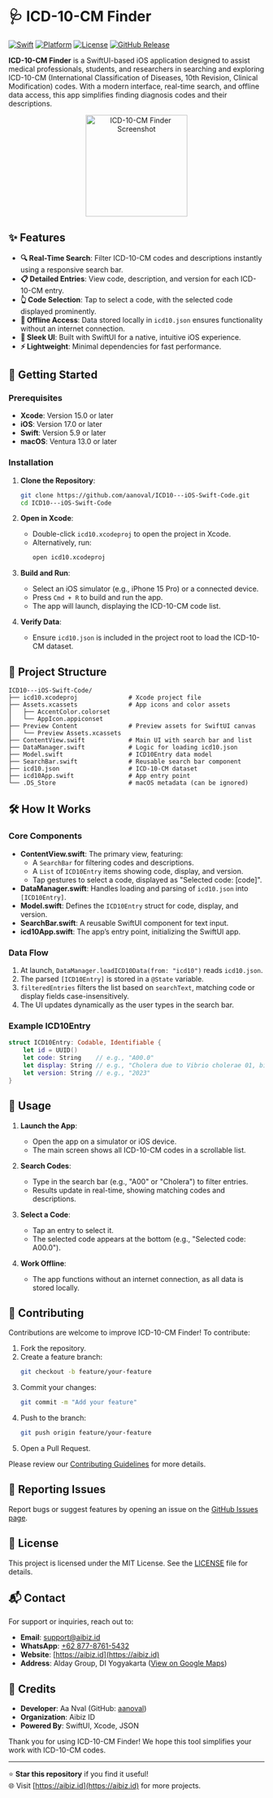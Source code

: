 # 🩺 ICD-10-CM Finder

[![Swift](https://img.shields.io/badge/Swift-5.9-orange.svg)](https://swift.org)
[![Platform](https://img.shields.io/badge/Platform-iOS%2017+-blue.svg)](https://developer.apple.com/ios/)
[![License](https://img.shields.io/badge/License-MIT-green.svg)](LICENSE)
[![GitHub Release](https://img.shields.io/github/v/release/aanoval/ICD10---iOS-Swift-Code)](https://github.com/aanoval/ICD10---iOS-Swift-Code/releases)

**ICD-10-CM Finder** is a SwiftUI-based iOS application designed to assist medical professionals, students, and researchers in searching and exploring ICD-10-CM (International Classification of Diseases, 10th Revision, Clinical Modification) codes. With a modern interface, real-time search, and offline data access, this app simplifies finding diagnosis codes and their descriptions.

<p align="center">
  <img src="https://via.placeholder.com/300x600.png?text=ICD-10-CM+Finder+Screenshot" alt="ICD-10-CM Finder Screenshot" width="200"/>
</p>

## ✨ Features

- **🔍 Real-Time Search**: Filter ICD-10-CM codes and descriptions instantly using a responsive search bar.
- **📋 Detailed Entries**: View code, description, and version for each ICD-10-CM entry.
- **👆 Code Selection**: Tap to select a code, with the selected code displayed prominently.
- **📴 Offline Access**: Data stored locally in `icd10.json` ensures functionality without an internet connection.
- **🎨 Sleek UI**: Built with SwiftUI for a native, intuitive iOS experience.
- **⚡ Lightweight**: Minimal dependencies for fast performance.

## 🚀 Getting Started

### Prerequisites

- **Xcode**: Version 15.0 or later
- **iOS**: Version 17.0 or later
- **Swift**: Version 5.9 or later
- **macOS**: Ventura 13.0 or later

### Installation

1. **Clone the Repository**:
   ```bash
   git clone https://github.com/aanoval/ICD10---iOS-Swift-Code.git
   cd ICD10---iOS-Swift-Code
   ```

2. **Open in Xcode**:
   - Double-click `icd10.xcodeproj` to open the project in Xcode.
   - Alternatively, run:
     ```bash
     open icd10.xcodeproj
     ```

3. **Build and Run**:
   - Select an iOS simulator (e.g., iPhone 15 Pro) or a connected device.
   - Press `Cmd + R` to build and run the app.
   - The app will launch, displaying the ICD-10-CM code list.

4. **Verify Data**:
   - Ensure `icd10.json` is included in the project root to load the ICD-10-CM dataset.

## 📂 Project Structure

```
ICD10---iOS-Swift-Code/
├── icd10.xcodeproj              # Xcode project file
├── Assets.xcassets              # App icons and color assets
│   ├── AccentColor.colorset
│   └── AppIcon.appiconset
├── Preview Content              # Preview assets for SwiftUI canvas
│   └── Preview Assets.xcassets
├── ContentView.swift            # Main UI with search bar and list
├── DataManager.swift            # Logic for loading icd10.json
├── Model.swift                  # ICD10Entry data model
├── SearchBar.swift              # Reusable search bar component
├── icd10.json                   # ICD-10-CM dataset
├── icd10App.swift               # App entry point
└── .DS_Store                    # macOS metadata (can be ignored)
```

## 🛠️ How It Works

### Core Components

- **ContentView.swift**: The primary view, featuring:
  - A `SearchBar` for filtering codes and descriptions.
  - A `List` of `ICD10Entry` items showing code, display, and version.
  - Tap gestures to select a code, displayed as "Selected code: [code]".
- **DataManager.swift**: Handles loading and parsing of `icd10.json` into `[ICD10Entry]`.
- **Model.swift**: Defines the `ICD10Entry` struct for code, display, and version.
- **SearchBar.swift**: A reusable SwiftUI component for text input.
- **icd10App.swift**: The app’s entry point, initializing the SwiftUI app.

### Data Flow

1. At launch, `DataManager.loadICD10Data(from: "icd10")` reads `icd10.json`.
2. The parsed `[ICD10Entry]` is stored in a `@State` variable.
3. `filteredEntries` filters the list based on `searchText`, matching code or display fields case-insensitively.
4. The UI updates dynamically as the user types in the search bar.

### Example ICD10Entry

```swift
struct ICD10Entry: Codable, Identifiable {
    let id = UUID()
    let code: String    // e.g., "A00.0"
    let display: String // e.g., "Cholera due to Vibrio cholerae 01, biovar cholerae"
    let version: String // e.g., "2023"
}
```

## 📖 Usage

1. **Launch the App**:
   - Open the app on a simulator or iOS device.
   - The main screen shows all ICD-10-CM codes in a scrollable list.

2. **Search Codes**:
   - Type in the search bar (e.g., "A00" or "Cholera") to filter entries.
   - Results update in real-time, showing matching codes and descriptions.

3. **Select a Code**:
   - Tap an entry to select it.
   - The selected code appears at the bottom (e.g., "Selected code: A00.0").

4. **Work Offline**:
   - The app functions without an internet connection, as all data is stored locally.

## 🤝 Contributing

Contributions are welcome to improve ICD-10-CM Finder! To contribute:

1. Fork the repository.
2. Create a feature branch:
   ```bash
   git checkout -b feature/your-feature
   ```
3. Commit your changes:
   ```bash
   git commit -m "Add your feature"
   ```
4. Push to the branch:
   ```bash
   git push origin feature/your-feature
   ```
5. Open a Pull Request.

Please review our [Contributing Guidelines](CONTRIBUTING.md) for more details.

## 🐞 Reporting Issues

Report bugs or suggest features by opening an issue on the [GitHub Issues page](https://github.com/aanoval/ICD10---iOS-Swift-Code/issues).

## 📜 License

This project is licensed under the MIT License. See the [LICENSE](LICENSE) file for details.

## 📬 Contact

For support or inquiries, reach out to:
- **Email**: [support@aibiz.id](mailto:support@aibiz.id)
- **WhatsApp**: [+62 877-8761-5432](https://wa.me/6287787615432)
- **Website**: [https://aibiz.id](https://aibiz.id)
- **Address**: Alday Group, DI Yogyakarta ([View on Google Maps](https://maps.app.goo.gl/AToxLtQmpTf9NRGt5))

## 🙌 Credits

- **Developer**: Aa Nval (GitHub: [aanoval](https://github.com/aanoval))
- **Organization**: Aibiz ID
- **Powered By**: SwiftUI, Xcode, JSON

Thank you for using ICD-10-CM Finder! We hope this tool simplifies your work with ICD-10-CM codes.

---

⭐ **Star this repository** if you find it useful!  
🌐 Visit [https://aibiz.id](https://aibiz.id) for more projects.
